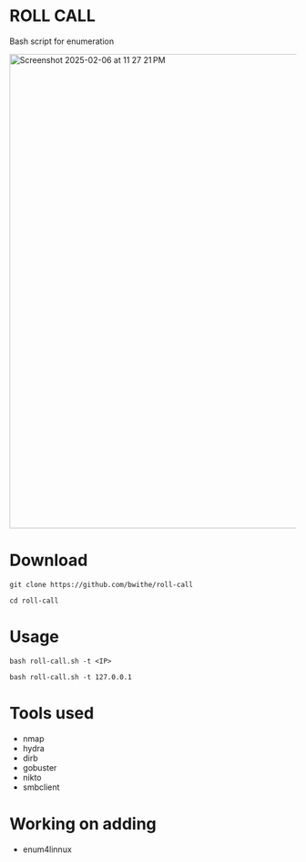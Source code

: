 # ROLL CALL
Bash script for enumeration

<img width="831" alt="Screenshot 2025-02-06 at 11 27 21 PM" src="https://github.com/user-attachments/assets/301d1d08-afaa-40f8-b0a0-e004c3369337" />

# Download
```
git clone https://github.com/bwithe/roll-call

cd roll-call

```

# Usage
```
bash roll-call.sh -t <IP>

```

```
bash roll-call.sh -t 127.0.0.1

```

# Tools used
- nmap
- hydra
- dirb
- gobuster
- nikto
- smbclient

# Working on adding
- enum4linnux

